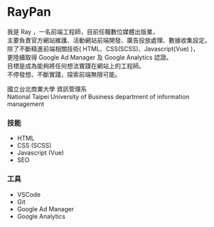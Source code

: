 # RayPan  

我是 Ray ，一名前端工程師，目前任職數位媒體出版業，  
主要負責官方網站維護、活動網站前端開發、廣告投放處理、數據收集設定。  
除了不斷精進前端相關技術( HTML、CSS(SCSS)、Javascript(Vue) )，  
更陸續取得 Google Ad Manager 及 Google Analytics 認證。  
目標是成為能夠將任何想法實踐在網站上的工程師。  
不停發想、不斷實踐，探索前端無限可能。  

國立台北商業大學 資訊管理系  
National Taipei University of Business department of information management

### 技能
 - HTML
 - CSS (SCSS)
 - Javascript (Vue)
 - SEO
### 工具
 - VSCode
 - Git
 - Google Ad Manager
 - Google Analytics
